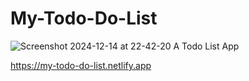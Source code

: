 # My-Todo-Do-List


![Screenshot 2024-12-14 at 22-42-20 A Todo List App](https://github.com/user-attachments/assets/d79e68cc-331a-4ce8-bf85-f2557c677361)



https://my-todo-do-list.netlify.app

